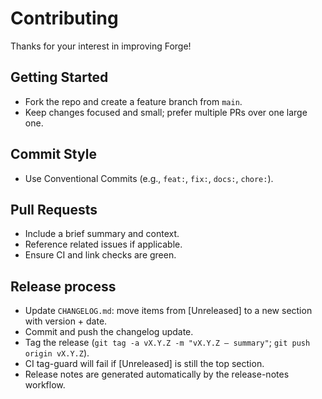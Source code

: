 # Contributing

Thanks for your interest in improving Forge!

## Getting Started
- Fork the repo and create a feature branch from `main`.
- Keep changes focused and small; prefer multiple PRs over one large one.

## Commit Style
- Use Conventional Commits (e.g., `feat:`, `fix:`, `docs:`, `chore:`).

## Pull Requests
- Include a brief summary and context.
- Reference related issues if applicable.
- Ensure CI and link checks are green.

## Release process
- Update `CHANGELOG.md`: move items from [Unreleased] to a new section with version + date.
- Commit and push the changelog update.
- Tag the release (`git tag -a vX.Y.Z -m "vX.Y.Z — summary"`; `git push origin vX.Y.Z`).
- CI tag-guard will fail if [Unreleased] is still the top section.
- Release notes are generated automatically by the release-notes workflow.
